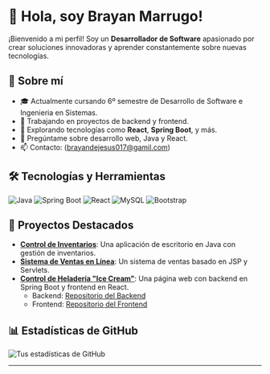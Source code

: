# 👋 Hola, soy Brayan Marrugo!

¡Bienvenido a mi perfil! Soy un **Desarrollador de Software** apasionado por crear soluciones innovadoras y aprender constantemente sobre nuevas tecnologías.

## 🚀 Sobre mí
- 🎓 Actualmente cursando 6º semestre de Desarrollo de Software e Ingenieria en Sistemas.
- 🔭 Trabajando en proyectos de backend y frontend.
- 🌱 Explorando tecnologías como **React**, **Spring Boot**, y más.
- 💬 Pregúntame sobre desarrollo web, Java y React.
- 📫 Contacto: (brayandejesus017@gamil.com)

## 🛠️ Tecnologías y Herramientas
![Java](https://img.shields.io/badge/Java-ED8B00?style=for-the-badge&logo=java&logoColor=white)
![Spring Boot](https://img.shields.io/badge/Spring_Boot-6DB33F?style=for-the-badge&logo=spring&logoColor=white)
![React](https://img.shields.io/badge/React-20232A?style=for-the-badge&logo=react&logoColor=61DAFB)
![MySQL](https://img.shields.io/badge/MySQL-4479A1?style=for-the-badge&logo=mysql&logoColor=white)
![Bootstrap](https://img.shields.io/badge/Bootstrap-563D7C?style=for-the-badge&logo=bootstrap&logoColor=white)

## 📂 Proyectos Destacados
- **[Control de Inventarios](https://github.com/Apolo152782/ProyectoAula)**: Una aplicación de escritorio en Java con gestión de inventarios.
- **[Sistema de Ventas en Línea](https://github.com/Apolo152782/ProyectoDeAulaBSCM)**: Un sistema de ventas basado en JSP y Servlets.
- **[Control de Heladería \"Ice Cream\"](https://github.com/Apolo152782/ProyectoDeAula-FrontendStaflow)**: Una página web con backend en Spring Boot y frontend en React.  
  - Backend: [Repositorio del Backend](https://github.com/Apolo152782/ProyectoDeAula-BackendStaflow)  
  - Frontend: [Repositorio del Frontend](https://github.com/Apolo152782/ProyectoDeAula-FrontendStaflow)

## 📊 Estadísticas de GitHub
![Tus estadísticas de GitHub](https://github-readme-stats.vercel.app/api?username=Apolo152782GitHub&show_icons=true&theme=radical)


---

